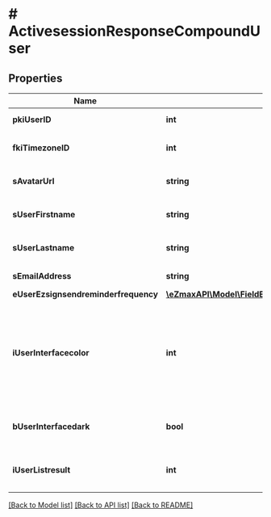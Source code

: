 # # ActivesessionResponseCompoundUser

## Properties

Name | Type | Description | Notes
------------ | ------------- | ------------- | -------------
**pkiUserID** | **int** | The unique ID of the User |
**fkiTimezoneID** | **int** | The unique ID of the Timezone |
**sAvatarUrl** | **string** | The url of the picture used as avatar |
**sUserFirstname** | **string** | The First name of the user |
**sUserLastname** | **string** | The Last name of the user |
**sEmailAddress** | **string** | The email address. |
**eUserEzsignsendreminderfrequency** | [**\eZmaxAPI\Model\FieldEUserEzsignsendreminderfrequency**](FieldEUserEzsignsendreminderfrequency.md) |  |
**iUserInterfacecolor** | **int** | The int32 representation of the interface color. For example, RGB color #39435B would be 3752795 |
**bUserInterfacedark** | **bool** | Whether to use a dark mode interface |
**iUserListresult** | **int** | The number of rows to return by default in lists |

[[Back to Model list]](../../README.md#models) [[Back to API list]](../../README.md#endpoints) [[Back to README]](../../README.md)
